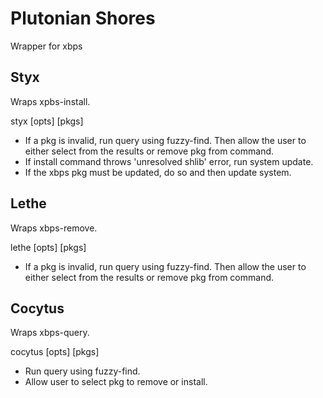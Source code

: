 # Plutonian Shores
Wrapper for xbps

## Styx
Wraps xpbs-install.

styx [opts] [pkgs]
- If a pkg is invalid, run query using fuzzy-find. Then allow the user to either select from the results or remove pkg from command.
- If install command throws 'unresolved shlib' error, run system update.
- If the xbps pkg must be updated, do so and then update system.

## Lethe
Wraps xbps-remove.

lethe [opts] [pkgs]
- If a pkg is invalid, run query using fuzzy-find. Then allow the user to either select from the results or remove pkg from command.

## Cocytus
Wraps xbps-query.

cocytus [opts] [pkgs]
- Run query using fuzzy-find.
- Allow user to select pkg to remove or install.
